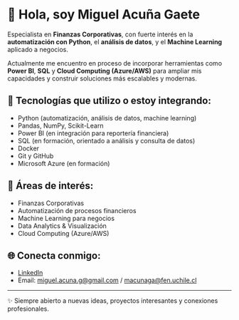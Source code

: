 # 👋 Hola, soy Miguel Acuña Gaete

Especialista en **Finanzas Corporativas**, con fuerte interés en la **automatización con Python**, el **análisis de datos**, y el **Machine Learning** aplicado a negocios.  

Actualmente me encuentro en proceso de incorporar herramientas como **Power BI**, **SQL** y **Cloud Computing (Azure/AWS)** para ampliar mis capacidades y construir soluciones más escalables y modernas.

## 🚀 Tecnologías que utilizo o estoy integrando:
- Python (automatización, análisis de datos, machine learning)
- Pandas, NumPy, Scikit-Learn
- Power BI (en integración para reportería financiera)
- SQL (en formación, orientado a análisis y consulta de datos)
- Docker
- Git y GitHub
- Microsoft Azure (en formación)

## 🎯 Áreas de interés:
- Finanzas Corporativas
- Automatización de procesos financieros
- Machine Learning para negocios
- Data Analytics & Visualización
- Cloud Computing (Azure/AWS)

## 🌐 Conecta conmigo:
- [LinkedIn](https://www.linkedin.com/in/miguel-ismael-acuña-gaete)
- Email: miguel.acuna.g@gmail.com / macunaga@fen.uchile.cl
  

---

✨ Siempre abierto a nuevas ideas, proyectos interesantes y conexiones profesionales.

